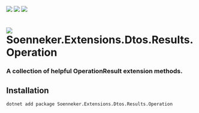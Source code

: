 ﻿[![](https://img.shields.io/nuget/v/soenneker.extensions.dtos.results.operation.svg?style=for-the-badge)](https://www.nuget.org/packages/soenneker.extensions.dtos.results.operation/)
[![](https://img.shields.io/github/actions/workflow/status/soenneker/soenneker.extensions.dtos.results.operation/publish-package.yml?style=for-the-badge)](https://github.com/soenneker/soenneker.extensions.dtos.results.operation/actions/workflows/publish-package.yml)
[![](https://img.shields.io/nuget/dt/soenneker.extensions.dtos.results.operation.svg?style=for-the-badge)](https://www.nuget.org/packages/soenneker.extensions.dtos.results.operation/)

# ![](https://user-images.githubusercontent.com/4441470/224455560-91ed3ee7-f510-4041-a8d2-3fc093025112.png) Soenneker.Extensions.Dtos.Results.Operation
### A collection of helpful OperationResult extension methods.

## Installation

```
dotnet add package Soenneker.Extensions.Dtos.Results.Operation
```
